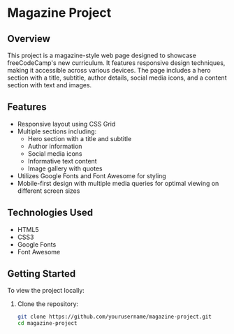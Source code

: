 # Magazine Project

## Overview

This project is a magazine-style web page designed to showcase freeCodeCamp's new curriculum. It features responsive design techniques, making it accessible across various devices. The page includes a hero section with a title, subtitle, author details, social media icons, and a content section with text and images.

## Features

- Responsive layout using CSS Grid
- Multiple sections including:
  - Hero section with a title and subtitle
  - Author information
  - Social media icons
  - Informative text content
  - Image gallery with quotes
- Utilizes Google Fonts and Font Awesome for styling
- Mobile-first design with multiple media queries for optimal viewing on different screen sizes

## Technologies Used

- HTML5
- CSS3
- Google Fonts
- Font Awesome

## Getting Started

To view the project locally:

1. Clone the repository:
   ```bash
   git clone https://github.com/yourusername/magazine-project.git
   cd magazine-project
